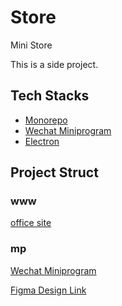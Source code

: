 # Store

Mini Store

This is a side project.

## Tech Stacks

- [Monorepo](https://en.wikipedia.org/wiki/Monorepo)
- [Wechat Miniprogram](https://developers.weixin.qq.com/miniprogram/dev/framework/)
- [Electron](https://github.com/electron/electron)

## Project Struct

### www

[office site](https://store.yuler.me)

### mp

[Wechat Miniprogram](https://developers.weixin.qq.com/miniprogram/dev/framework/) 

[Figma Design Link](https://www.figma.com/file/d4hDNZV5GkNjLZdBlNbi2S/WeChat-MiniPorgram)
